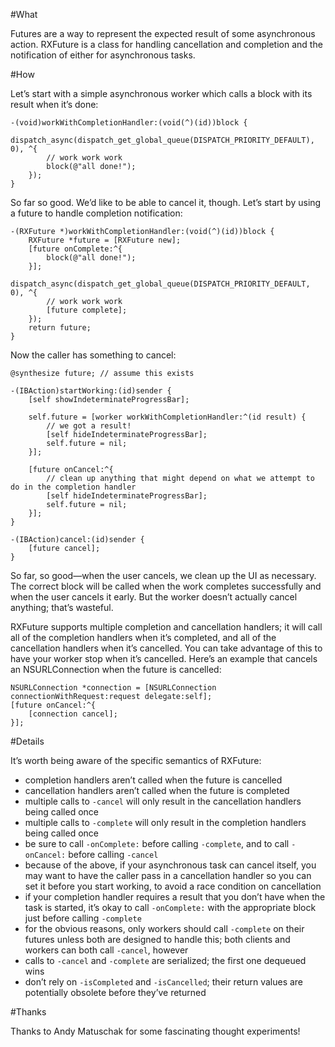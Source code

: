 #What

Futures are a way to represent the expected result of some asynchronous action. RXFuture is a class for handling cancellation and completion and the notification of either for asynchronous tasks.


#How

Let’s start with a simple asynchronous worker which calls a block with its result when it’s done:

	-(void)workWithCompletionHandler:(void(^)(id))block {
		dispatch_async(dispatch_get_global_queue(DISPATCH_PRIORITY_DEFAULT), 0), ^{
			// work work work
			block(@"all done!");
		});
	}

So far so good. We’d like to be able to cancel it, though. Let’s start by using a future to handle completion notification:

	-(RXFuture *)workWithCompletionHandler:(void(^)(id))block {
		RXFuture *future = [RXFuture new];
		[future onComplete:^{
			block(@"all done!");
		}];
		dispatch_async(dispatch_get_global_queue(DISPATCH_PRIORITY_DEFAULT, 0), ^{
			// work work work
			[future complete];
		});
		return future;
	}

Now the caller has something to cancel:

	@synthesize future; // assume this exists
	
	-(IBAction)startWorking:(id)sender {
		[self showIndeterminateProgressBar];
		
		self.future = [worker workWithCompletionHandler:^(id result) {
			// we got a result!
			[self hideIndeterminateProgressBar];
			self.future = nil;
		}];
		
		[future onCancel:^{
			// clean up anything that might depend on what we attempt to do in the completion handler
			[self hideIndeterminateProgressBar];
			self.future = nil;
		}];
	}
	
	-(IBAction)cancel:(id)sender {
		[future cancel];
	}

So far, so good—when the user cancels, we clean up the UI as necessary. The correct block will be called when the work completes successfully and when the user cancels it early. But the worker doesn’t actually cancel anything; that’s wasteful.

RXFuture supports multiple completion and cancellation handlers; it will call all of the completion handlers when it’s completed, and all of the cancellation handlers when it’s cancelled. You can take advantage of this to have your worker stop when it’s cancelled. Here’s an example that cancels an NSURLConnection when the future is cancelled:

	NSURLConnection *connection = [NSURLConnection connectionWithRequest:request delegate:self];
	[future onCancel:^{
		[connection cancel];
	}];


#Details

It’s worth being aware of the specific semantics of RXFuture:

- completion handlers aren’t called when the future is cancelled
- cancellation handlers aren’t called when the future is completed
- multiple calls to `-cancel` will only result in the cancellation handlers being called once
- multiple calls to `-complete` will only result in the completion handlers being called once
- be sure to call `-onComplete:` before calling `-complete`, and to call `-onCancel:` before calling `-cancel`
- because of the above, if your asynchronous task can cancel itself, you may want to have the caller pass in a cancellation handler so you can set it before you start working, to avoid a race condition on cancellation
- if your completion handler requires a result that you don’t have when the task is started, it’s okay to call `-onComplete:` with the appropriate block just before calling `-complete`
- for the obvious reasons, only workers should call `-complete` on their futures unless both are designed to handle this; both clients and workers can both call `-cancel`, however
- calls to `-cancel` and `-complete` are serialized; the first one dequeued wins
- don’t rely on `-isCompleted` and `-isCancelled`; their return values are potentially obsolete before they’ve returned


#Thanks

Thanks to Andy Matuschak for some fascinating thought experiments!